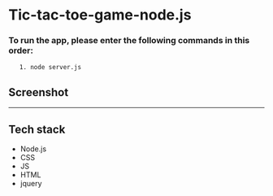 # Tic-tac-toe-game-node.js


### To run the app, please enter the following commands in this order:

       1. node server.js
       
    


## Screenshot


------

## Tech stack
- Node.js
- CSS
- JS
- HTML
- jquery

